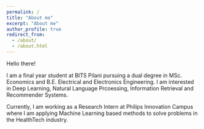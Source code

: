 ```yaml
---
permalink: /
title: "About me"
excerpt: "About me"
author_profile: true
redirect_from: 
  - /about/
  - /about.html
---
```


Hello there!

I am a final year student at BITS Pilani pursuing a dual degree in MSc. Economics and B.E. Electrical and Electronics Engineering. I am interested in Deep Learning, Natural Language Prcoessing, Information Retrieval and Recommender Systems.


Currently, I am working as a Research Intern at Philips Innovation Campus where I am applying Machine Learning based methods to solve problems in the HealthTech industry.
